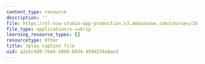 ```yaml
---
content_type: resource
description: ''
file: https://ol-ocw-studio-app-production.s3.amazonaws.com/courses/18-06sc-linear-algebra-fall-2011/a2a1c9d07be650d8b034d59d254a8ae3_MsIvs_6vC38.vtt
file_type: application/x-subrip
learning_resource_types: []
resourcetype: Other
title: 3play caption file
uid: a2a1c9d0-7be6-50d8-b034-d59d254a8ae3
---
```

